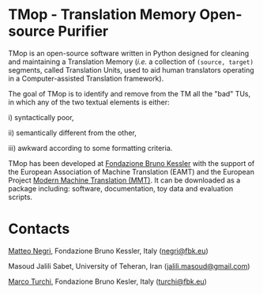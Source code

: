 # TMop - Translation Memory Open-source Purifier


TMop is an open-source software written in Python designed for cleaning and maintaining a Translation Memory (*i.e.* a collection of ``(source, target)`` segments, called Translation Units, used to aid human translators operating in a Computer-assisted Translation framework). 

The goal of TMop is to identify and remove from the TM all the "bad" TUs,  in which any of the two textual elements is either: 

i) syntactically poor, 

ii) semantically different from the other,

iii) awkward according to some formatting criteria. 

TMop has been developed at [Fondazione Bruno Kessler](https://hlt-mt.fbk.eu) with the support of the European Association of Machine Translation (EAMT) and the European Project [Modern Machine Translation (MMT)](http://www.modernmt.eu). It can be downloaded as a package including: software, documentation, toy data and evaluation scripts. 


# Contacts

[Matteo Negri](http://hlt-mt.fbk.eu/people/profile/negri), Fondazione Bruno Kessler, Italy (negri@fbk.eu)

Masoud Jalili Sabet, University of Teheran, Iran (jalili.masoud@gmail.com)

[Marco Turchi](http://hlt-mt.fbk.eu/people/profile/turchi), Fondazione Bruno Kesler, Italy (turchi@fbk.eu)

